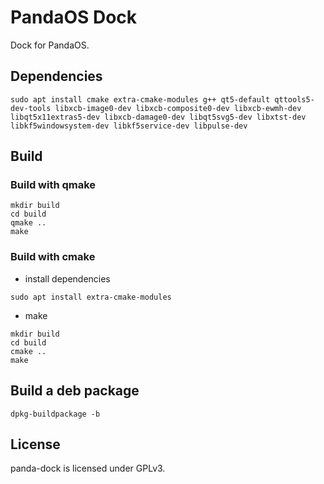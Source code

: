 # PandaOS Dock

Dock for PandaOS.

## Dependencies

```shell
sudo apt install cmake extra-cmake-modules g++ qt5-default qttools5-dev-tools libxcb-image0-dev libxcb-composite0-dev libxcb-ewmh-dev libqt5x11extras5-dev libxcb-damage0-dev libqt5svg5-dev libxtst-dev libkf5windowsystem-dev libkf5service-dev libpulse-dev
```

## Build

### Build with qmake

```shell
mkdir build
cd build
qmake ..
make
```

### Build with cmake

- install dependencies

```shell
sudo apt install extra-cmake-modules
```

- make

```shell
mkdir build
cd build
cmake ..
make
```

## Build a deb package

```shell
dpkg-buildpackage -b
```

## License

panda-dock is licensed under GPLv3.
